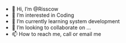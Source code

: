 - 👋 Hi, I’m @Risscow
- 👀 I’m interested in Coding
- 🌱 I’m currently learning system development
- 💞️ I’m looking to collaborate on ...
- 📫 How to reach me, call or email me 

<!---
Risscow/Risscow is a ✨ special ✨ repository because its `README.md` (this file) appears on your GitHub profile.
You can click the Preview link to take a look at your changes.
--->
